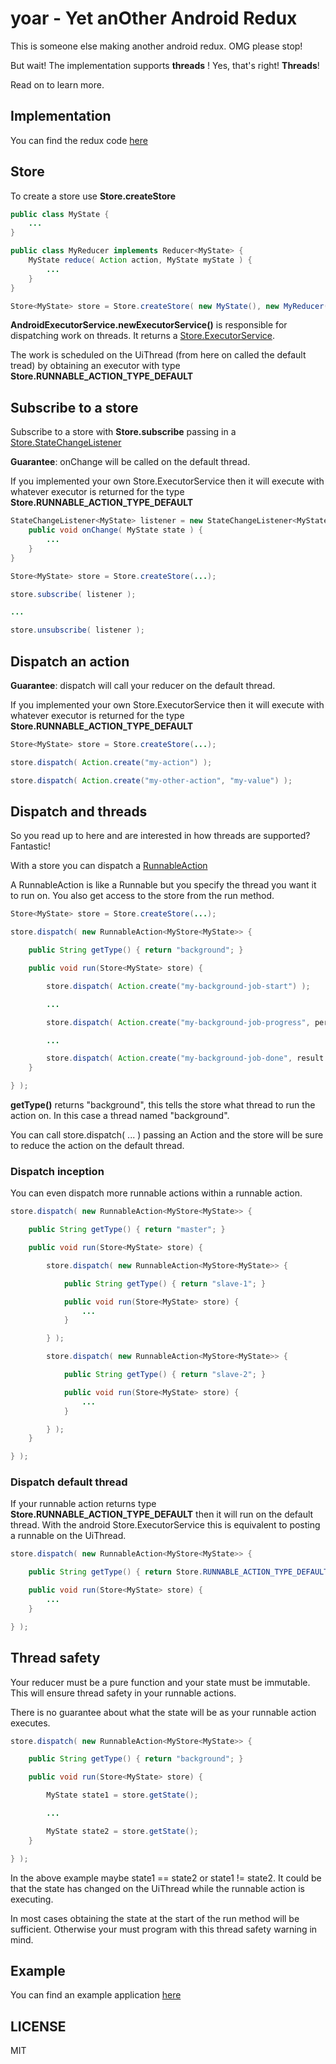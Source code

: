 # yoar - Yet anOther Android Redux

This is someone else making another android redux. OMG please stop!

But wait! The implementation supports **threads** ! Yes, that's right! **Threads**!

Read on to learn more.

## Implementation

You can find the redux code [here](lib/src/main/java/com/github/kyleilantzis/yoar)

## Store

To create a store use **Store.createStore**

```java
public class MyState {
    ...
}

public class MyReducer implements Reducer<MyState> {
    MyState reduce( Action action, MyState myState ) {
        ...
    }
}

Store<MyState> store = Store.createStore( new MyState(), new MyReducer(), AndroidExecutorService.newExecutorService() );
```

**AndroidExecutorService.newExecutorService()** is responsible for dispatching work on threads. It returns a
[Store.ExecutorService](lib/src/main/java/com/github/kyleilantzis/yoar/redux/Store.java#L87).

The work is scheduled on the UiThread (from here on called the default tread) by obtaining an executor with type
**Store.RUNNABLE_ACTION_TYPE_DEFAULT**

## Subscribe to a store

Subscribe to a store with **Store.subscribe** passing in a
[Store.StateChangeListener](lib/src/main/java/com/github/kyleilantzis/yoar/redux/Store.java#L83)

**Guarantee**: onChange will be called on the default thread.

If you implemented your own Store.ExecutorService then it will execute with whatever executor is returned
for the type **Store.RUNNABLE_ACTION_TYPE_DEFAULT**

```java
StateChangeListener<MyState> listener = new StateChangeListener<MyState> {
    public void onChange( MyState state ) {
        ...
    }
}

Store<MyState> store = Store.createStore(...);

store.subscribe( listener );

...

store.unsubscribe( listener );
```

## Dispatch an action

**Guarantee**: dispatch will call your reducer on the default thread.

If you implemented your own Store.ExecutorService then it will execute with whatever executor is returned
for the type **Store.RUNNABLE_ACTION_TYPE_DEFAULT**

```java
Store<MyState> store = Store.createStore(...);

store.dispatch( Action.create("my-action") );

store.dispatch( Action.create("my-other-action", "my-value") );
```

## Dispatch and threads

So you read up to here and are interested in how threads are supported? Fantastic!

With a store you can dispatch a
[RunnableAction](lib/src/main/java/com/github/kyleilantzis/yoar/redux/RunnableAction.java)

A RunnableAction is like a Runnable but you specify the thread you want it to run on. You also get access
to the store from the run method.

```java
Store<MyState> store = Store.createStore(...);

store.dispatch( new RunnableAction<MyStore<MyState>> {

    public String getType() { return "background"; }

    public void run(Store<MyState> store) {

        store.dispatch( Action.create("my-background-job-start") );

        ...

        store.dispatch( Action.create("my-background-job-progress", percentDone ) );

        ...

        store.dispatch( Action.create("my-background-job-done", result ) );
    }

} );
```

**getType()** returns "background", this tells the store what thread to run the action on. In this case
a thread named "background".

You can call store.dispatch( ... ) passing an Action and the store will be sure to reduce the action on the
default thread.

### Dispatch inception

You can even dispatch more runnable actions within a runnable action.

```java
store.dispatch( new RunnableAction<MyStore<MyState>> {

    public String getType() { return "master"; }

    public void run(Store<MyState> store) {

        store.dispatch( new RunnableAction<MyStore<MyState>> {

            public String getType() { return "slave-1"; }

            public void run(Store<MyState> store) {
                ...
            }

        } );

        store.dispatch( new RunnableAction<MyStore<MyState>> {

            public String getType() { return "slave-2"; }

            public void run(Store<MyState> store) {
                ...
            }

        } );
    }

} );
```

### Dispatch default thread

If your runnable action returns type **Store.RUNNABLE_ACTION_TYPE_DEFAULT** then it will
run on the default thread. With the android Store.ExecutorService this is equivalent to posting a
runnable on the UiThread.

```java
store.dispatch( new RunnableAction<MyStore<MyState>> {

    public String getType() { return Store.RUNNABLE_ACTION_TYPE_DEFAULT; }

    public void run(Store<MyState> store) {
        ...
    }

} );
```

## Thread safety

Your reducer must be a pure function and your state must be immutable.
This will ensure thread safety in your runnable actions.

There is no guarantee about what the state will be as your runnable action executes.

```java
store.dispatch( new RunnableAction<MyStore<MyState>> {

    public String getType() { return "background"; }

    public void run(Store<MyState> store) {

        MyState state1 = store.getState();

        ...

        MyState state2 = store.getState();
    }

} );
```

In the above example maybe state1 == state2 or state1 != state2.
It could be that the state has changed on the UiThread while the runnable action is executing.

In most cases obtaining the state at the start of the run method will be sufficient.
Otherwise your must program with this thread safety warning in mind.

## Example

You can find an example application
[here](example/src/main/java/com/github/kyleilantzis/yoar/example)

## LICENSE

MIT
